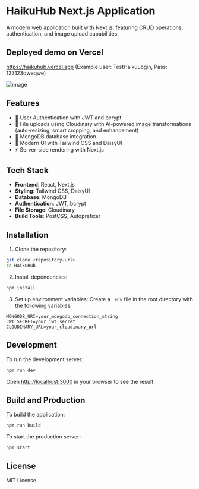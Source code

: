 # HaikuHub Next.js Application

A modern web application built with Next.js, featuring CRUD operations, authentication, and image upload capabilities.

## Deployed demo on Vercel

https://haikuhub.vercel.app (Example user: TestHaikuLogin, Pass: 123123qweqwe)

![image](public/haiku-dashboard.png)

## Features

- 🔐 User Authentication with JWT and bcrypt
- 📁 File uploads using Cloudinary with AI-powered image transformations (auto-resizing, smart cropping, and enhancement)
- 💾 MongoDB database integration
- 🎨 Modern UI with Tailwind CSS and DaisyUI
- ⚡ Server-side rendering with Next.js

## Tech Stack

- **Frontend**: React, Next.js
- **Styling**: Tailwind CSS, DaisyUI
- **Database**: MongoDB
- **Authentication**: JWT, bcrypt
- **File Storage**: Cloudinary
- **Build Tools**: PostCSS, Autoprefixer

## Installation

1. Clone the repository:

```bash
git clone <repository-url>
cd HaikuHub
```

2. Install dependencies:

```bash
npm install
```

3. Set up environment variables:
   Create a `.env` file in the root directory with the following variables:

```env
MONGODB_URI=your_mongodb_connection_string
JWT_SECRET=your_jwt_secret
CLOUDINARY_URL=your_cloudinary_url
```

## Development

To run the development server:

```bash
npm run dev
```

Open [http://localhost:3000](http://localhost:3000) in your browser to see the result.

## Build and Production

To build the application:

```bash
npm run build
```

To start the production server:

```bash
npm start
```

## License

MIT License
